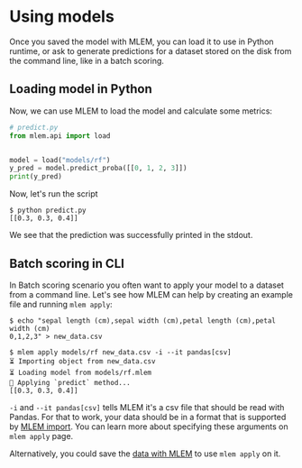 # Using models

Once you saved the model with MLEM, you can load it to use in Python runtime, or
ask to generate predictions for a dataset stored on the disk from the command
line, like in a batch scoring.

## Loading model in Python

Now, we can use MLEM to load the model and calculate some metrics:

```py
# predict.py
from mlem.api import load


model = load("models/rf")
y_pred = model.predict_proba([[0, 1, 2, 3]])
print(y_pred)
```

Now, let's run the script

```cli
$ python predict.py
[[0.3, 0.3, 0.4]]
```

We see that the prediction was successfully printed in the stdout.

## Batch scoring in CLI

In Batch scoring scenario you often want to apply your model to a dataset from a
command line. Let's see how MLEM can help by creating an example file and
running `mlem apply`:

```cli
$ echo "sepal length (cm),sepal width (cm),petal length (cm),petal width (cm)
0,1,2,3" > new_data.csv

$ mlem apply models/rf new_data.csv -i --it pandas[csv]
⏳️ Importing object from new_data.csv
⏳️ Loading model from models/rf.mlem
🍏 Applying `predict` method...
[[0.3, 0.3, 0.4]]
```

`-i` and `--it pandas[csv]` tells MLEM it's a csv file that should be read with
Pandas. For that to work, your data should be in a format that is supported by
[MLEM import](/doc/user-guide/importing). You can learn more about specifying
these arguments on `mlem apply` page.

Alternatively, you could save the [data with MLEM](/doc/user-guide/data) to
use `mlem apply` on it.
